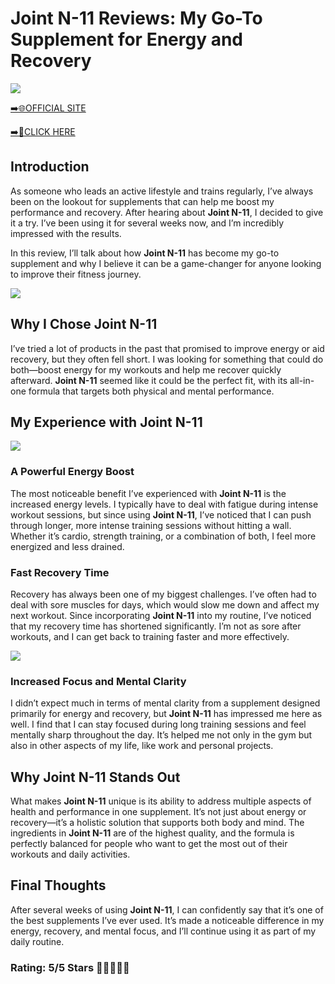 # **Joint N-11 Reviews**: My Go-To Supplement for Energy and Recovery

[![](https://static.vecteezy.com/system/resources/thumbnails/019/896/014/small/buy-now-gradient-button-with-cart-symbol-buy-now-illustration-png.png)](https://edetoop.top/lander/sugarpreland-1/jointn11.html) 

[➡️🌐OFFICIAL SITE](https://edetoop.top/lander/sugarpreland-1/jointn11.html) 

[➡️🔗CLICK HERE](https://edetoop.top/lander/sugarpreland-1/jointn11.html) 


## Introduction

As someone who leads an active lifestyle and trains regularly, I’ve always been on the lookout for supplements that can help me boost my performance and recovery. After hearing about **Joint N-11**, I decided to give it a try. I’ve been using it for several weeks now, and I’m incredibly impressed with the results.

In this review, I’ll talk about how **Joint N-11** has become my go-to supplement and why I believe it can be a game-changer for anyone looking to improve their fitness journey.

[![](https://wallpapers.com/images/hd/red-order-now-button-udg4jcj4arvn8b0n-2.png)](https://edetoop.top/lander/sugarpreland-1/jointn11.html)  

## Why I Chose **Joint N-11**

I’ve tried a lot of products in the past that promised to improve energy or aid recovery, but they often fell short. I was looking for something that could do both—boost energy for my workouts and help me recover quickly afterward. **Joint N-11** seemed like it could be the perfect fit, with its all-in-one formula that targets both physical and mental performance.

## My Experience with **Joint N-11**

[![](https://static.vecteezy.com/system/resources/thumbnails/019/896/014/small/buy-now-gradient-button-with-cart-symbol-buy-now-illustration-png.png)](https://edetoop.top/lander/sugarpreland-1/jointn11.html)

### A Powerful Energy Boost

The most noticeable benefit I’ve experienced with **Joint N-11** is the increased energy levels. I typically have to deal with fatigue during intense workout sessions, but since using **Joint N-11**, I’ve noticed that I can push through longer, more intense training sessions without hitting a wall. Whether it’s cardio, strength training, or a combination of both, I feel more energized and less drained.

### Fast Recovery Time

Recovery has always been one of my biggest challenges. I’ve often had to deal with sore muscles for days, which would slow me down and affect my next workout. Since incorporating **Joint N-11** into my routine, I’ve noticed that my recovery time has shortened significantly. I’m not as sore after workouts, and I can get back to training faster and more effectively.

[![](https://wallpapers.com/images/hd/red-order-now-button-udg4jcj4arvn8b0n-2.png)](https://edetoop.top/lander/sugarpreland-1/jointn11.html)  

### Increased Focus and Mental Clarity

I didn’t expect much in terms of mental clarity from a supplement designed primarily for energy and recovery, but **Joint N-11** has impressed me here as well. I find that I can stay focused during long training sessions and feel mentally sharp throughout the day. It’s helped me not only in the gym but also in other aspects of my life, like work and personal projects.

## Why **Joint N-11** Stands Out

What makes **Joint N-11** unique is its ability to address multiple aspects of health and performance in one supplement. It’s not just about energy or recovery—it’s a holistic solution that supports both body and mind. The ingredients in **Joint N-11** are of the highest quality, and the formula is perfectly balanced for people who want to get the most out of their workouts and daily activities.

## Final Thoughts

After several weeks of using **Joint N-11**, I can confidently say that it’s one of the best supplements I’ve ever used. It’s made a noticeable difference in my energy, recovery, and mental focus, and I’ll continue using it as part of my daily routine.

### Rating: 5/5 Stars 🌟🌟🌟🌟🌟
